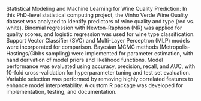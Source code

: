 Statistical Modeling and Machine Learning for Wine Quality Prediction: In this PhD-level statistical computing project, the Vinho Verde Wine Quality dataset was analyzed to identify predictors of wine quality and type (red vs. white). Binomial regression with Newton-Raphson (NR) was applied for quality scores, and logistic regression was used for wine type classification. Support Vector Classifier (SVC) and Multi-Layer Perceptron (MLP) models were incorporated for comparison. Bayesian MCMC methods (Metropolis-Hastings/Gibbs sampling) were implemented for parameter estimation, with hand derivation of model priors and likelihood functions. Model performance was evaluated using accuracy, precision, recall, and AUC, with 10-fold cross-validation for hyperparameter tuning and test set evaluation. Variable selection was performed by removing highly correlated features to enhance model interpretability. A custom R package was developed for implementation, testing, and documentation.
